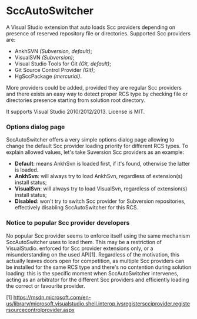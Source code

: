# SccAutoSwitcher

A Visual Studio extension that auto loads Scc providers
depending on presence of reserved repository file
or directories.
Supported Scc providers are:

 * AnkhSVN *(Subversion, default)*;
 * VisualSVN *(Subversion)*;
 * Visual Studio Tools for Git *(Git, default)*;
 * Git Source Control Provider *(Git)*;
 * HgSccPackage *(mercurial)*.
 
More providers could be added, provided they are regular
Scc providers and there exists an easy way to detect
proper RCS type by checking file or directories presence
starting from solution root directory.

It supports Visual Studio 2010/2012/2013. License is MIT.

### Options dialog page

SccAutoSwitcher offers a very simple options dialog page
allowing to change the default Scc provider loading
priority for different RCS types. To explain allowed
values, let's take Suversion Scc providers as an example:

* **Default**: means AnkhSvn is loaded first, if it's
  found, otherwise the latter is loaded.
* **AnkhSvn**: will always try to load AnkhSvn,
  regardless of extension(s) install status;
* **VisualSvn**: will always try to load VisualSvn,
  regardless of extension(s) install status;
* **Disabled**: won't try to switch Scc provider for
  Subversion repositories, effectively disabling
  SccAutoSwitcher for this RCS.

### Notice to popular Scc provider developers

No popular Scc provider seems to enforce itself using
the same mechanism SccAutoSwitcher uses to load them.
This may be a restriction of VisualStudio. enforced for
Scc provider extensions only, or a misunderstanding
on the used API[1]. Regardless of the motivation, this
actually leaves doors open for competition, as multiple
Scc providers can be installed for the same RCS type and
there's no contention during solution loading: this is
the specific moment when SccAutoSwitcher intervenes,
acting as an arbitrator for the different Scc providers
and efficiently loading the correct or favourite
provider.

[1] https://msdn.microsoft.com/en-us/library/microsoft.visualstudio.shell.interop.ivsregisterscciprovider.registersourcecontrolprovider.aspx